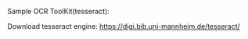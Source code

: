 Sample OCR ToolKit(tesseract):

Download tesseract engine:
https://digi.bib.uni-mannheim.de/tesseract/
